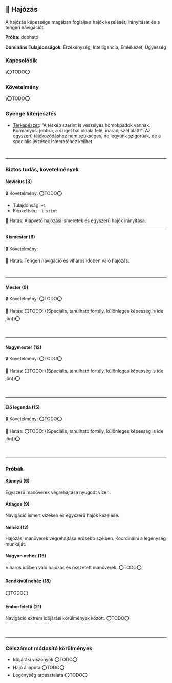 ## 🔵 Hajózás

A hajózás képessége magában foglalja a hajók kezelését, irányítását és a tengeri navigációt.

**Próba:** dobható

**Domináns Tulajdonságok**: Érzékenység, Intelligencia, Emlékezet, Ügyesség

### Kapcsolódik

\⭕TODO⭕

### Követelmény

\⭕TODO⭕

### Gyenge kiterjesztés

- [Térképészet](../fortelyok.szabad/terkepeszet.md): "A térkép szerint is veszélyes homokpadok vannak. Kormányos: jobbra, a sziget bal oldala felé, maradj szél alatt!". Az egyszerű tájékozódáshoz nem szükséges, ne legyünk szigorúak, de a speciális jelzések ismeretéhez kellhet.

<br />

---
### Biztos tudás, követelmények

#### Novícius (3)

🔒 Követelmény: ⭕TODO⭕
- Tulajdonság: `+1`
- Képzettség - `1.szint`

🌟 Hatás: Alapvető hajózási ismeretek és egyszerű hajók irányítása.

---
#### Kismester (6)

🔒 Követelmény:

🌟 Hatás: Tengeri navigáció és viharos időben való hajózás.

<br />

---
#### Mester (9)

🔒 Követelmény: ⭕TODO⭕

🌟 Hatás: ⭕TODO: ((Speciális, tanulható fortély, különleges képesség is ide jön))⭕

<br />

---
#### Nagymester (12)

🔒 Követelmény:  ⭕TODO⭕

🌟 Hatás: ⭕TODO: ((Speciális, tanulható fortély, különleges képesség is ide jön))⭕

<br />

---
#### Élő legenda (15)

🔒 Követelmény:  ⭕TODO⭕

🌟 Hatás: ⭕TODO: ((Speciális, tanulható fortély, különleges képesség is ide jön))⭕

<br />

---
### Próbák

#### Könnyű (6)

Egyszerű manőverek végrehajtása nyugodt vízen.

#### Átlagos (9)

Navigáció ismert vizeken és egyszerű hajók kezelése.

#### Nehéz (12)

Hajózási manőverek végrehajtása erősebb szélben. Koordinálni a legénység munkáját.

#### Nagyon nehéz (15)

Viharos időben való hajózás és összetett manőverek. ⭕TODO⭕

#### Rendkívül nehéz (18)

⭕TODO⭕

#### Emberfeletti (21)

Navigáció extrém időjárási körülmények között. ⭕TODO⭕

<br />

---
### Célszámot módosító körülmények

- Időjárási viszonyok ⭕TODO⭕
- Hajó állapota ⭕TODO⭕
- Legénység tapasztalata ⭕TODO⭕
